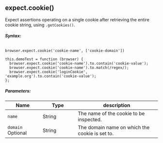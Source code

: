 <h2 id="expect-cookie">expect.cookie()</h2>
<div class="apimethod">

Expect assertions operating on a single cookie after retrieving the entire cookie string, using `.getCookies()`.

<h5>Syntax:</h5>
<div class="sample-test" style="max-width:600px">
  <pre data-language="javascript" style="padding-top: 10px" class="default-theme language-javascript"><code class="default-theme language-javascript">browser.expect.cookie('cookie-name', ['cookie-domain'])</code></pre>
</div>

<div class="sample-test">
 <pre class="line-numbers" data-language="javascript"><code class="language-javascript">this.demoTest = function (browser) {
  browser.expect.cookie('cookie-name').to.contain('cookie-value');
  browser.expect.cookie('cookie-name').to.match(/regex/);
  browser.expect.cookie('loginCookie', 'example.org').to.contain('cookie-value');
};</code></pre>
</div>
   
<h5>Parameters:</h5>
<div class="table-responsive">
  <table class="table table-bordered table-striped">
    <thead>
    <tr>
      <th style="width: 100px;">Name</th>
      <th style="width: 100px;">Type</th>
      <th>description</th>
    </tr>
    </thead>
    <tbody>
    <tr>
      <td><code>name</code></td>
      <td>String</td>
      <td>The name of the cookie to be inspected.</td>
    </tr>
    <tr>
      <td><code>domain</code><br><span class="optional">Optional</span></td>
      <td>String</td>
      <td>The domain name on which the cookie is set to.</td>
    </tr>
    </tbody>
  </table>
</div>
</div>